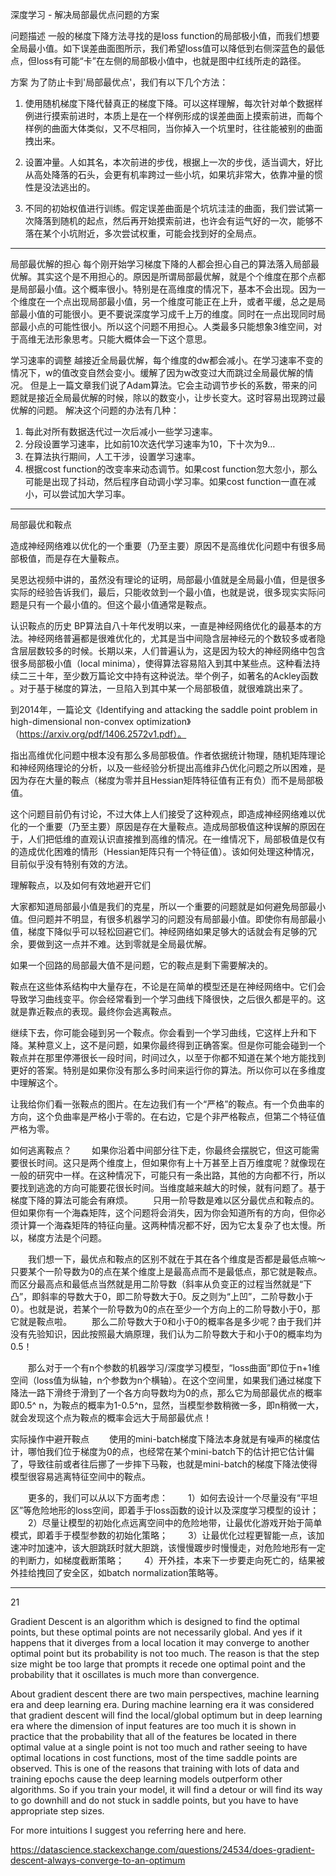 深度学习 - 解决局部最优点问题的方案

问题描述
一般的梯度下降方法寻找的是loss function的局部极小值，而我们想要全局最小值。如下误差曲面图所示，我们希望loss值可以降低到右侧深蓝色的最低点，但loss有可能“卡”在左侧的局部极小值中，也就是图中红线所走的路径。


方案
为了防止卡到'局部最优点'，我们有以下几个方法：      

1. 使用随机梯度下降代替真正的梯度下降。可以这样理解，每次针对单个数据样例进行摸索前进时，本质上是在一个样例形成的误差曲面上摸索前进，而每个样例的曲面大体类似，又不尽相同，当你掉入一个坑里时，往往能被别的曲面拽出来。      

2. 设置冲量。人如其名，本次前进的步伐，根据上一次的步伐，适当调大，好比从高处降落的石头，会更有机率跨过一些小坑，如果坑非常大，依靠冲量的惯性是没法逃出的。      
3. 不同的初始权值进行训练。假定误差曲面是个坑坑洼洼的曲面，我们尝试第一次降落到随机的起点，然后再开始摸索前进，也许会有运气好的一次，能够不落在某个小坑附近，多次尝试权重，可能会找到好的全局点。

-----


局部最优解的担心
每个刚开始学习梯度下降的人都会担心自己的算法落入局部最优解。其实这个是不用担心的。原因是所谓局部最优解，就是个个维度在那个点都是局部最小值。这个概率很小。特别是在高维度的情况下，基本不会出现。因为一个维度在一个点出现局部最小值，另一个维度可能正在上升，或者平缓，总之是局部最小值的可能很小。更不要说深度学习成千上万的维度。同时在一点出现同时局部最小点的可能性很小。所以这个问题不用担心。人类最多只能想象3维空间，对于高维无法形象思考。只能大概体会一下这个意思。

学习速率的调整
越接近全局最优解，每个维度的dw都会减小。在学习速率不变的情况下，w的值改变自然会变小。缓解了因为w改变过大而跳过全局最优解的情况。
但是上一篇文章我们说了Adam算法。它会主动调节步长的系数，带来的问题就是接近全局最优解的时候，除以的数变小，让步长变大。这时容易出现跨过最优解的问题。
解决这个问题的办法有几种：
1. 每此对所有数据迭代过一次后减小一些学习速率。
2. 分段设置学习速率，比如前10次迭代学习速率为10，下十次为9…
3. 在算法执行期间，人工干涉，设置学习速率。
4. 根据cost function的改变率来动态调节。如果cost function忽大忽小，那么可能是出现了抖动，然后程序自动调小学习率。如果cost function一直在减小，可以尝试加大学习率。


---

局部最优和鞍点

造成神经网络难以优化的一个重要（乃至主要）原因不是高维优化问题中有很多局部极值，而是存在大量鞍点。

吴恩达视频中讲的，虽然没有理论的证明，局部最小值就是全局最小值，但是很多实际的经验告诉我们，最后，只能收敛到一个最小值，也就是说，很多现实实际问题是只有一个最小值的。但这个最小值通常是鞍点。

认识鞍点的历史
BP算法自八十年代发明以来，一直是神经网络优化的最基本的方法。神经网络普遍都是很难优化的，尤其是当中间隐含层神经元的个数较多或者隐含层层数较多的时候。长期以来，人们普遍认为，这是因为较大的神经网络中包含很多局部极小值（local minima），使得算法容易陷入到其中某些点。这种看法持续二三十年，至少数万篇论文中持有这种说法。举个例子，如著名的Ackley函数 。对于基于梯度的算法，一旦陷入到其中某一个局部极值，就很难跳出来了。

到2014年，一篇论文《Identifying and attacking the saddle point problem in high-dimensional non-convex optimization》（https://arxiv.org/pdf/1406.2572v1.pdf）。

指出高维优化问题中根本没有那么多局部极值。作者依据统计物理，随机矩阵理论和神经网络理论的分析，以及一些经验分析提出高维非凸优化问题之所以困难，是因为存在大量的鞍点（梯度为零并且Hessian矩阵特征值有正有负）而不是局部极值。

这个问题目前仍有讨论，不过大体上人们接受了这种观点，即造成神经网络难以优化的一个重要（乃至主要）原因是存在大量鞍点。造成局部极值这种误解的原因在于，人们把低维的直观认识直接推到高维的情况。在一维情况下，局部极值是仅有的造成优化困难的情形（Hessian矩阵只有一个特征值）。该如何处理这种情况，目前似乎没有特别有效的方法。

理解鞍点，以及如何有效地避开它们

大家都知道局部最小值是我们的克星，所以一个重要的问题就是如何避免局部最小值。但问题并不明显，有很多机器学习的问题没有局部最小值。即使你有局部最小值，梯度下降似乎可以轻松回避它们。神经网络如果足够大的话就会有足够的冗余，要做到这一点并不难。达到零就是全局最优解。

如果一个回路的局部最大值不是问题，它的鞍点是剩下需要解决的。

鞍点在这些体系结构中大量存在，不论是在简单的模型还是在神经网络中。它们会导致学习曲线变平。你会经常看到一个学习曲线下降很快，之后很久都是平的。这就是靠近鞍点的表现。最终你会逃离鞍点。

继续下去，你可能会碰到另一个鞍点。你会看到一个学习曲线，它这样上升和下降。某种意义上，这不是问题，如果你最终得到正确答案。但是你可能会碰到一个鞍点并在那里停滞很长一段时间，时间过久，以至于你都不知道在某个地方能找到更好的答案。特别是如果你没有那么多时间来运行你的算法。所以你可以在多维度中理解这个。

让我给你们看一张鞍点的图片。在左边我们有一个“严格”的鞍点。有一个负曲率的方向，这个负曲率是严格小于零的。在右边，它是个非严格鞍点，但第二个特征值严格为零。

如何逃离鞍点？
  如果你沿着中间部分往下走，你最终会摆脱它，但这可能需要很长时间。这只是两个维度上，但如果你有上十万甚至上百万维度呢？就像现在一般的研究中一样。在这种情况下，可能只有一条出路，其他的方向都不行，所以要找到逃逸的方向可能要花很长时间。当维度越来越大的时候，就有问题了。基于梯度下降的算法可能会有麻烦。
  只用一阶导数是难以区分最优点和鞍点的。但如果你有一个海森矩阵，这个问题将会消失，因为你会知道所有的方向，但你必须计算一个海森矩阵的特征向量。这两种情况都不好，因为它太复杂了也太慢。所以，梯度方法是个问题。

  我们想一下，最优点和鞍点的区别不就在于其在各个维度是否都是最低点嘛～只要某个一阶导数为0的点在某个维度上是最高点而不是最低点，那它就是鞍点。而区分最高点和最低点当然就是用二阶导数（斜率从负变正的过程当然就是“下凸”，即斜率的导数大于0，即二阶导数大于0。反之则为“上凹”，二阶导数小于0）。也就是说，若某个一阶导数为0的点在至少一个方向上的二阶导数小于0，那它就是鞍点啦。
  那么二阶导数大于0和小于0的概率各是多少呢？由于我们并没有先验知识，因此按照最大熵原理，我们认为二阶导数大于和小于0的概率均为0.5！

  那么对于一个有n个参数的机器学习/深度学习模型，“loss曲面”即位于n+1维空间（loss值为纵轴，n个参数为n个横轴）。在这个空间里，如果我们通过梯度下降法一路下滑终于滑到了一个各方向导数均为0的点，那么它为局部最优点的概率即0.5^ n，为鞍点的概率为1-0.5^n，显然，当模型参数稍微一多，即n稍微一大，就会发现这个点为鞍点的概率会远大于局部最优点！

实际操作中避开鞍点
  使用的mini-batch梯度下降法本身就是有噪声的梯度估计，哪怕我们位于梯度为0的点，也经常在某个mini-batch下的估计把它估计偏了，导致往前或者往后挪了一步摔下马鞍，也就是mini-batch的梯度下降法使得模型很容易逃离特征空间中的鞍点。

  更多的，我们可以从以下方面考虑：
  1）如何去设计一个尽量没有“平坦区”等危险地形的loss空间，即着手于loss函数的设计以及深度学习模型的设计；
  2）尽量让模型的初始化点远离空间中的危险地带，让最优化游戏开始于简单模式，即着手于模型参数的初始化策略；
  3）让最优化过程更智能一点，该加速冲时加速冲，该大胆跳跃时就大胆跳，该慢慢踱步时慢慢走，对危险地形有一定的判断力，如梯度截断策略；
  4）开外挂，本来下一步要走向死亡的，结果被外挂给拽回了安全区，如batch normalization策略等。


---

21

Gradient Descent is an algorithm which is designed to find the optimal points, but these optimal points are not necessarily global. And yes if it happens that it diverges from a local location it may converge to another optimal point but its probability is not too much. The reason is that the step size might be too large that prompts it recede one optimal point and the probability that it oscillates is much more than convergence.

About gradient descent there are two main perspectives, machine learning era and deep learning era. During machine learning era it was considered that gradient descent will find the local/global optimum but in deep learning era where the dimension of input features are too much it is shown in practice that the probability that all of the features be located in there optimal value at a single point is not too much and rather seeing to have optimal locations in cost functions, most of the time saddle points are observed. This is one of the reasons that training with lots of data and training epochs cause the deep learning models outperform other algorithms. So if you train your model, it will find a detour or will find its way to go downhill and do not stuck in saddle points, but you have to have appropriate step sizes.

For more intuitions I suggest you referring here and here.

https://datascience.stackexchange.com/questions/24534/does-gradient-descent-always-converge-to-an-optimum